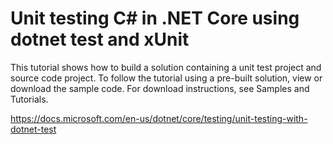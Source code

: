 # Unit testing C# in .NET Core using dotnet test and xUnit

This tutorial shows how to build a solution containing a unit test project and source code project. To follow the tutorial using a pre-built solution, view or download the sample code. For download instructions, see Samples and Tutorials.

<https://docs.microsoft.com/en-us/dotnet/core/testing/unit-testing-with-dotnet-test>
